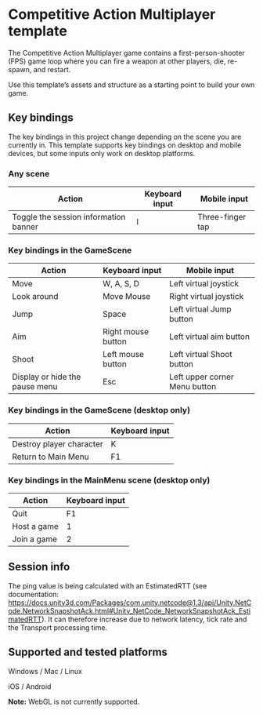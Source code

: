# Competitive Action Multiplayer template

The Competitive Action Multiplayer game contains a first-person-shooter (FPS) game loop where you can fire a weapon at other players, die, re-spawn, and restart.

Use this template’s assets and structure as a starting point to build your own game.

## Key bindings

The key bindings in this project change depending on the scene you are currently in. This template supports key bindings on desktop and mobile devices, but some inputs only work on desktop platforms.

### Any scene

| Action                                | Keyboard input | Mobile input     |
|---------------------------------------|----------------|------------------|
| Toggle the session information banner | I              | Three-finger tap |

### Key bindings in the GameScene

| Action                         | Keyboard input     | Mobile input                  |
|--------------------------------|--------------------|-------------------------------|
| Move                           | W, A, S, D         | Left virtual joystick         |
| Look around                    | Move Mouse         | Right virtual joystick        |
| Jump                           | Space              | Left virtual Jump button      |
| Aim                            | Right mouse button | Left virtual aim button       |
| Shoot                          | Left mouse button  | Left virtual Shoot button     |
| Display or hide the pause menu | Esc                | Left upper corner Menu button |

### Key bindings in the GameScene (desktop only)

| Action                   | Keyboard input |
|--------------------------|----------------|
| Destroy player character | K              |
| Return to Main Menu      | F1             |

### Key bindings in the MainMenu scene (desktop only)

| Action      | Keyboard input |
|-------------|----------------|
| Quit        | F1             |
| Host a game | 1              |
| Join a game | 2              |

## Session info
The ping value is being calculated with an EstimatedRTT (see documentation: https://docs.unity3d.com/Packages/com.unity.netcode@1.3/api/Unity.NetCode.NetworkSnapshotAck.html#Unity_NetCode_NetworkSnapshotAck_EstimatedRTT). 
It can therefore increase due to network latency, tick rate and the Transport processing time.

## Supported and tested platforms
Windows / Mac / Linux

iOS / Android

**Note:** WebGL is not currently supported.
